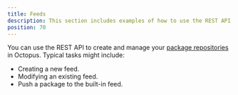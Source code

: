 ```yaml
---
title: Feeds
description: This section includes examples of how to use the REST API to create and manage feeds in Octopus.
position: 70
---
```


You can use the REST API to create and manage your [package repositories](/docs/packaging-applications/package-repositories/index.md) in Octopus. Typical tasks might include:

- Creating a new feed.
- Modifying an existing feed.
- Push a package to the built-in feed.